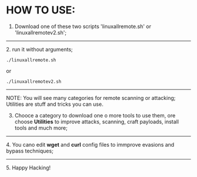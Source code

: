# HOW TO USE:

1. Download one of these two scripts 'linuxallremote.sh' or 'linuxallremotev2.sh';
<hr>
2. run it without arguments;

``./linuxallremote.sh``

or

``./linuxallremotev2.sh``

<hr>
NOTE: You will see many categories for remote scanning or attacking; Utilities are stuff and tricks you can use.

3. Chooce a category to download one o more tools to use them, ore choose <strong>Utilities</strong> to improve attacks, scanning, craft payloads, install tools and much more;
<hr>
4. You cano edit <strong>wget</strong> and <strong>curl</strong> config files to immprove evasions and bypass techniques;
<hr>
5. Happy Hacking!
